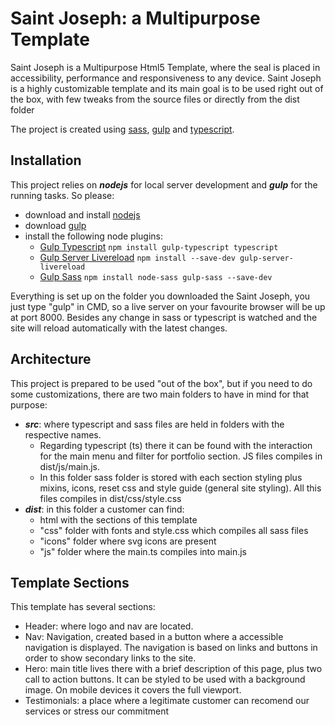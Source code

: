 # Saint Joseph: a Multipurpose Template

Saint Joseph is a Multipurpose Html5 Template, where the seal is placed in accessibility, performance and responsiveness to any device. Saint Joseph is a highly customizable template and its main goal is to be used right out of the box, with few tweaks from the source files or directly from the dist folder

The project is created using [sass](https://sass-lang.com/), [gulp](https://gulpjs.com/) and [typescript](https://www.typescriptlang.org/).

## Installation

This project relies on ***nodejs*** for local server development and ***gulp*** for the running tasks. 
So please:
* download and install [nodejs](https://nodejs.org/) 
* download [gulp](https://gulpjs.com/)
* install the following node plugins:
    * [Gulp Typescript](https://www.npmjs.com/package/gulp-typescript) `npm install gulp-typescript typescript`
    * [Gulp Server Livereload](https://www.npmjs.com/package/gulp-server-livereload) `npm install --save-dev gulp-server-livereload`
    * [Gulp Sass](https://www.npmjs.com/package/gulp-sass) `npm install node-sass gulp-sass --save-dev`

Everything is set up on the folder you downloaded the Saint Joseph, you just type "gulp" in CMD, so a live server on your favourite browser will be up at port 8000. Besides any change in sass or typescript is watched and the site will reload automatically with the latest changes.

## Architecture

This project is prepared to be used "out of the box", but if you need to do some customizations, there are two main folders to have in mind for that purpose:
* ***src***: where typescript and sass files are held in folders with the respective names. 
    * Regarding typescript (ts) there it can be found with the interaction for the main menu and filter for portfolio section. JS files compiles in dist/js/main.js. 
    * In this folder sass folder is stored with each section styling plus mixins, icons, reset css and style guide (general site styling). All this files compiles in dist/css/style.css
* ***dist***: in this folder a customer can find:
    *  html with the sections of this template
    *  "css" folder with fonts and style.css which compiles all sass files
    *  "icons" folder where svg icons are present
    * "js" folder where the main.ts compiles into main.js


## Template Sections

This template has several sections:

* Header: where logo and nav are located.
* Nav: Navigation, created based in a button where a accessible navigation is displayed. The navigation is based on links and buttons in order to show secondary links to the site.
* Hero: main title lives there with a brief description of this page, plus two call to action buttons. It can be styled to be used with a background image. On mobile devices it covers the full viewport. 
* Testimonials: a place where a legitimate customer can recomend our services or stress our commitment